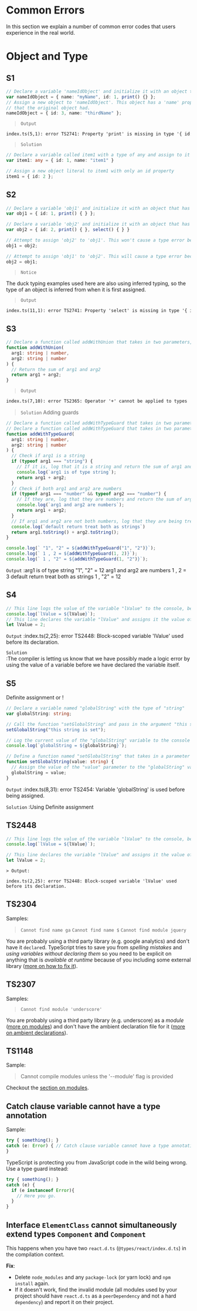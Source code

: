 # Common Errors
In this section we explain a number of common error codes that users experience in the real world.


# Object and Type

## S1

```TypeScript
// Declare a variable 'nameIdObject' and initialize it with an object that has a 'name' property, an 'id' property, and a 'print' method
var nameIdObject = { name: "myName", id: 1, print() {} };
// Assign a new object to 'nameIdObject'. This object has a 'name' property and an 'id' property, but it does not have the 'print' method
// that the original object had.
nameIdObject = { id: 3, name: "thirdName" };
```

> `Output`

```md
index.ts(5,1): error TS2741: Property 'print' is missing in type '{ id: number; name: string; }' but required in type '{ name: string; id: number; print(): void; }'.
```
> `Solution`

```TypeScript
// Declare a variable called item1 with a type of any and assign to it an object literal that has properties id and name
var item1: any = { id: 1, name: "item1" }

// Assign a new object literal to item1 with only an id property
item1 = { id: 2 };
```

## S2

```TypeScript
// Declare a variable 'obj1' and initialize it with an object that has an 'id' property and a 'print' method
var obj1 = { id: 1, print() { } };

// Declare a variable 'obj2' and initialize it with an object that has an 'id' property, a 'print' method, and a 'select' method
var obj2 = { id: 2, print() { }, select() { } }

// Attempt to assign 'obj2' to 'obj1'. This won't cause a type error because 'obj2' has all of the methods that are present in the type of 'obj1'
obj1 = obj2;

// Attempt to assign 'obj1' to 'obj2'. This will cause a type error because 'obj1' is missing the 'select' method that is present in the type of 'obj2'
obj2 = obj1;
```

> `Notice`

The duck typing examples used here are also using inferred typing, so the type of an object is inferred from when it is first assigned.

> `Output`

```md
index.ts(11,1): error TS2741: Property 'select' is missing in type '{ id: number; print(): void; }' but required in type '{ id: number; print(): void; select(): void; }'.
```

## S3

```TypeScript
// Declare a function called addWithUnion that takes in two parameters, arg1 and arg2, with types of string or number
function addWithUnion(
  arg1: string | number,
  arg2: string | number
) {
  // Return the sum of arg1 and arg2
  return arg1 + arg2;
}
```

> `Output`

```md
index.ts(7,10): error TS2365: Operator '+' cannot be applied to types 'string | number' and 'string | number'.
```

> `Solution`
Adding guards

```TypeScript
// Declare a function called addWithTypeGuard that takes in two parameters, arg1 and arg2, with types of string or number
// Declare a function called addWithTypeGuard that takes in two parameters, arg1 and arg2, with types of string or number
function addWithTypeGuard(
  arg1: string | number,
  arg2: string | number
) {
  // Check if arg1 is a string
  if (typeof arg1 === "string") {
    // If it is, log that it is a string and return the sum of arg1 and arg2 as a string
    console.log(`arg1 is of type string`);
    return arg1 + arg2;
  }
  // Check if both arg1 and arg2 are numbers
  if (typeof arg1 === "number" && typeof arg2 === "number") {
    // If they are, log that they are numbers and return the sum of arg1 and arg2 as a number
    console.log(`arg1 and arg2 are numbers`);
    return arg1 + arg2;
  }
  // If arg1 and arg2 are not both numbers, log that they are being treated as strings and return their concatenation as a string
  console.log(`default return treat both as strings`)
  return arg1.toString() + arg2.toString();
}

console.log(` "1", "2" = ${addWithTypeGuard("1", "2")}`);
console.log(` 1 , 2 = ${addWithTypeGuard(1, 2)}`);
console.log(` 1 , "2" = ${addWithTypeGuard(1, "2")}`);
```

`Output`
    :arg1 is of type string
 "1", "2" = 12
arg1 and arg2 are numbers
 1 , 2 = 3
default return treat both as strings
 1 , "2" = 12

## S4

```TypeScript
// This line logs the value of the variable "lValue" to the console, before it has been defined
console.log(`lValue = ${lValue}`);
// This line declares the variable "lValue" and assigns it the value of 2
let lValue = 2;
```

`Output`
    :index.ts(2,25): error TS2448: Block-scoped variable 'lValue' used before its declaration.

`Solution`    
    :The compiler is letting us know that we have possibly made a logic error by using the value of a variable before we have declared the variable itself.

## S5

Definite assignment or !

```TypeScript
// Declare a variable named "globalString" with the type of "string"
var globalString: string;

// Call the function "setGlobalString" and pass in the argument "this string is set"
setGlobalString("this string is set");

// Log the current value of the "globalString" variable to the console
console.log(`globalString = ${globalString}`);

// Define a function named "setGlobalString" that takes in a parameter named "value" with the type "string"
function setGlobalString(value: string) {
  // Assign the value of the "value" parameter to the "globalString" variable
  globalString = value;
}
```

`Output`
    :index.ts(8,31): error TS2454: Variable 'globalString' is used before being assigned.

`Solution`
    :Using Definite assignment
    

## TS2448

```ts
// This line logs the value of the variable "lValue" to the console, before it has been defined
console.log(`lValue = ${lValue}`);

// This line declares the variable "lValue" and assigns it the value of 2
let lValue = 2;
```

`> Output:`

`index.ts(2,25): error TS2448: Block-scoped variable 'lValue' used before its declaration.`


## TS2304
Samples:
> `Cannot find name ga`
> `Cannot find name $`
> `Cannot find module jquery`

You are probably using a third party library (e.g. google analytics) and don't have it `declare`d. TypeScript tries to save you from *spelling mistakes* and *using variables without declaring them* so you need to be explicit on anything that is *available at runtime* because of you including some external library ([more on how to fix it][ambient]).

## TS2307
Samples:
> `Cannot find module 'underscore'`

You are probably using a third party library (e.g. underscore) as a *module* ([more on modules][modules]) and don't have the ambient declaration file for it ([more on ambient declarations][ambient]).

## TS1148
Sample:
> Cannot compile modules unless the '--module' flag is provided

Checkout the [section on modules][modules].

## Catch clause variable cannot have a type annotation
Sample:
```js
try { something(); }
catch (e: Error) { // Catch clause variable cannot have a type annotation
}
```
TypeScript is protecting you from JavaScript code in the wild being wrong. Use a type guard instead:
```js
try { something(); }
catch (e) {
  if (e instanceof Error){
    // Here you go.
  }
}
```

## Interface `ElementClass` cannot simultaneously extend types `Component` and `Component`
This happens when you have two `react.d.ts` (`@types/react/index.d.ts`) in the compilation context.

**Fix**:
* Delete `node_modules` and any `package-lock` (or yarn lock) and `npm install` again.
* If it doesn't work, find the invalid module (all modules used by your project should have `react.d.ts` as a `peerDependency` and not a hard `dependency`) and report it on their project.


[ambient]: ../types/ambient/d.ts.md
[modules]: ../project/modules.md
